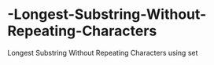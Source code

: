 # -Longest-Substring-Without-Repeating-Characters
 Longest Substring Without Repeating Characters using set
